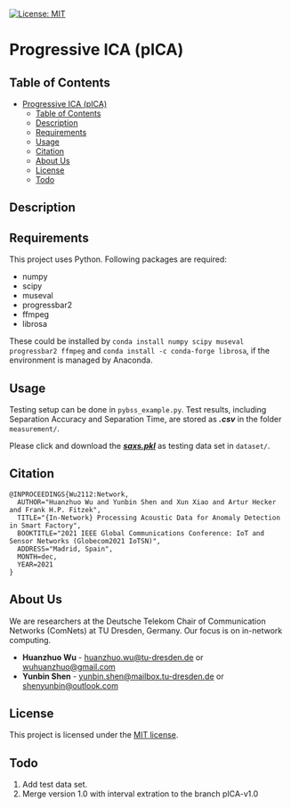 [![License: MIT](https://img.shields.io/badge/License-MIT-yellow.svg)](https://opensource.org/licenses/MIT)

# Progressive ICA (pICA)

## Table of Contents
- [Progressive ICA (pICA)](#progressive-ica-pica)
  - [Table of Contents](#table-of-contents)
  - [Description](#description)
  - [Requirements](#requirements)
  - [Usage](#usage)
  - [Citation](#citation)
  - [About Us](#about-us)
  - [License](#license)
  - [Todo](#todo)


## Description


## Requirements

This project uses Python. Following packages are required:
- numpy
- scipy
- museval
- progressbar2
- ffmpeg
- librosa

These could be installed by `conda install numpy scipy museval progressbar2 ffmpeg` and `conda install -c conda-forge librosa`, if the environment is managed by Anaconda.

## Usage
Testing setup can be done in `pybss_example.py`. Test results, including Separation Accuracy and Separation Time, are stored as ***.csv*** in the folder `measurement/`.

Please click and download the [***saxs.pkl***](https://drive.google.com/drive/folders/1jSzZi1y0XPBZr06FfG7wnuZxAfoTVtAQ?usp=sharing) as testing data set in `dataset/`.

## Citation

```
@INPROCEEDINGS{Wu2112:Network,
  AUTHOR="Huanzhuo Wu and Yunbin Shen and Xun Xiao and Artur Hecker and Frank H.P. Fitzek",
  TITLE="{In-Network} Processing Acoustic Data for Anomaly Detection in Smart Factory",
  BOOKTITLE="2021 IEEE Global Communications Conference: IoT and Sensor Networks (Globecom2021 IoTSN)",
  ADDRESS="Madrid, Spain",
  MONTH=dec,
  YEAR=2021
}
```

## About Us

We are researchers at the Deutsche Telekom Chair of Communication Networks (ComNets) at TU Dresden, Germany. Our focus is on in-network computing.

* **Huanzhuo Wu** - huanzhuo.wu@tu-dresden.de or wuhuanzhuo@gmail.com
* **Yunbin Shen** - yunbin.shen@mailbox.tu-dresden.de or shenyunbin@outlook.com

## License

This project is licensed under the [MIT license](./LICENSE).

## Todo
1. Add test data set.
2. Merge version 1.0 with interval extration to the branch pICA-v1.0
